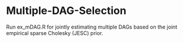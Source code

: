 # Multiple-DAG-Selection

Run ex_mDAG.R for jointly estimating multiple DAGs based on the joint empirical sparse Cholesky (JESC) prior.
